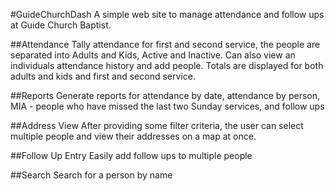 #GuideChurchDash
A simple web site to manage attendance and follow ups at Guide Church Baptist.

##Attendance
Tally attendance for first and second service, the people are separated into Adults and Kids, Active and Inactive. Can also view an individuals attendance history and add people. Totals are displayed for both adults and kids and first and second service.

##Reports
Generate reports for attendance by date, attendance by person, MIA - people who have missed the last two Sunday services, and follow ups

##Address View
After providing some filter criteria, the user can select multiple people and view their addresses on a map at once.

##Follow Up Entry
Easily add follow ups to multiple people

##Search
Search for a person by name